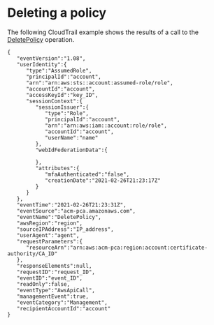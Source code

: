 # Deleting a policy<a name="DeletePolicy"></a>

The following CloudTrail example shows the results of a call to the [DeletePolicy](https://docs.aws.amazon.com/acm-pca/latest/APIReference/API_DeletePolicy.html) operation\.

```
{
   "eventVersion":"1.08",
   "userIdentity":{
      "type":"AssumedRole",
      "principalId":"account",
      "arn":"arn:aws:sts::account:assumed-role/role",
      "accountId":"account",
      "accessKeyId":"key_ID",
      "sessionContext":{
         "sessionIssuer":{
            "type":"Role",
            "principalId":"account",
            "arn":"arn:aws:iam::account:role/role",
            "accountId":"account",
            "userName":"name"
         },
         "webIdFederationData":{
            
         },
         "attributes":{
            "mfaAuthenticated":"false",
            "creationDate":"2021-02-26T21:23:17Z"
         }
      }
   },
   "eventTime":"2021-02-26T21:23:31Z",
   "eventSource":"acm-pca.amazonaws.com",
   "eventName":"DeletePolicy",
   "awsRegion":"region",
   "sourceIPAddress":"IP_address",
   "userAgent":"agent",
   "requestParameters":{
      "resourceArn":"arn:aws:acm-pca:region:account:certificate-authority/CA_ID"
   },
   "responseElements":null,
   "requestID":"request_ID",
   "eventID":"event_ID",
   "readOnly":false,
   "eventType":"AwsApiCall",
   "managementEvent":true,
   "eventCategory":"Management",
   "recipientAccountId":"account"
}
```